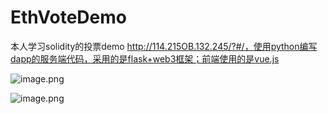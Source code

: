 # EthVoteDemo
本人学习solidity的投票demo http://114.215OB.132.245/?#/，使用python编写dapp的服务端代码，采用的是flask+web3框架；前端使用的是vue.js


![image.png](https://upload-images.jianshu.io/upload_images/5786775-3ac7b77237c01dbd.png?imageMogr2/auto-orient/strip%7CimageView2/2/w/1240)

![image.png](https://upload-images.jianshu.io/upload_images/5786775-cffdba78c6da5f1b.png?imageMogr2/auto-orient/strip%7CimageView2/2/w/1240)
